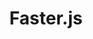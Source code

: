 ---
title: "Faster.js"
categories: ["Development"]

link:
    url: "https://github.com/vzhou842/faster.js"
    dead: false

message: "Speed ​​up JavaScript by replacing concise code with a faster but more verbose one."
---